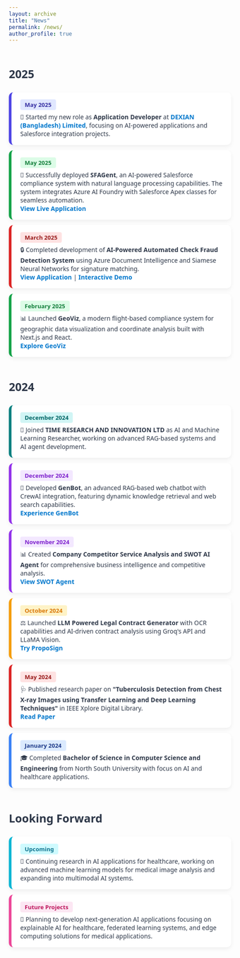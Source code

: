 ```yaml
---
layout: archive
title: "News"
permalink: /news/
author_profile: true
---
```


<style>
  .news-wrapper {
    font-family: 'Segoe UI', sans-serif;
  }

  .year-header {
    font-size: 1.8em;
    font-weight: bold;
    margin-top: 2em;
    margin-bottom: 1em;
  }

  .news-card {
    background: #ffffff;
    border-radius: 10px;
    padding: 16px 20px;
    margin: 12px 0;
    box-shadow: 0 4px 10px rgba(0,0,0,0.06);
    transition: transform 0.2s ease;
    border-left: 6px solid;
  }

  .news-card:hover {
    transform: scale(1.015);
  }
  
  .news-date {
    font-weight: 600;
    padding: 3px 10px;
    border-radius: 4px;
    font-size: 13px;
    display: inline-block;
    margin-bottom: 6px;
  }

  .news-link {
    color: #0077cc;
    font-weight: 600;
    text-decoration: none;
  }

  .news-link:hover {
    text-decoration: underline;
  }
</style>

<div class="news-wrapper">

<div class="year-header" style="color: #2d3748;">2025</div>

<div class="news-card" style="border-left-color: #4f46e5;">
  <div class="news-date" style="background: #e0e7ff; color: #3730a3;">May 2025</div>
  <div style="color: #2d3748;">
    🎉 Started my new role as <strong>Application Developer</strong> at <a href="https://www.linkedin.com/company/dexiansolutions/" class="news-link" target="_blank">DEXIAN (Bangladesh) Limited</a>, focusing on AI-powered applications and Salesforce integration projects.
  </div>
</div>

<div class="news-card" style="border-left-color: #16a34a;">
  <div class="news-date" style="background: #dcfce7; color: #15803d;">May 2025</div>
  <div style="color: #2d3748;">
    🚀 Successfully deployed <strong>SFAGent</strong>, an AI-powered Salesforce compliance system with natural language processing capabilities. The system integrates Azure AI Foundry with Salesforce Apex classes for seamless automation.
    <br><a href="https://salesforcebotbm.azurewebsites.net/" class="news-link" target="_blank">View Live Application</a>
  </div>
</div>

<div class="news-card" style="border-left-color: #dc2626;">
  <div class="news-date" style="background: #fee2e2; color: #991b1b;">March 2025</div>
  <div style="color: #2d3748;">
    🔒 Completed development of <strong>AI-Powered Automated Check Fraud Detection System</strong> using Azure Document Intelligence and Siamese Neural Networks for signature matching.
    <br><a href="https://nfcu-safeguard.azurewebsites.net/login" class="news-link" target="_blank">View Application</a> | <a href="https://bytemethodai.navattic.com/4n1302c9?g=cmev4cpgq000004ld64as0s91&s=0" class="news-link" target="_blank">Interactive Demo</a>
  </div>
</div>

<div class="news-card" style="border-left-color: #16a34a;">
  <div class="news-date" style="background: #dcfce7; color: #15803d;">February 2025</div>
  <div style="color: #2d3748;">
    📊 Launched <strong>GeoViz</strong>, a modern flight-based compliance system for geographic data visualization and coordinate analysis built with Next.js and React.
    <br><a href="https://geoviz-test.azurewebsites.net/" class="news-link" target="_blank">Explore GeoViz</a>
  </div>
</div>

<div class="year-header" style="color: #2d3748;">2024</div>

<div class="news-card" style="border-left-color: #008080;">
  <div class="news-date" style="background: #d1f5f5; color: #006666;">December 2024</div>
  <div style="color: #2d3748;">
    🤖 Joined <strong>TIME RESEARCH AND INNOVATION LTD</strong> as AI and Machine Learning Researcher, working on advanced RAG-based systems and AI agent development.
  </div>
</div>

<div class="news-card" style="border-left-color: #9333ea;">
  <div class="news-date" style="background: #f3e8ff; color: #7e22ce;">December 2024</div>
  <div style="color: #2d3748;">
    🧠 Developed <strong>GenBot</strong>, an advanced RAG-based web chatbot with CrewAI integration, featuring dynamic knowledge retrieval and web search capabilities.
    <br><a href="https://genzmarketing.xyz/" class="news-link" target="_blank">Experience GenBot</a>
  </div>
</div>

<div class="news-card" style="border-left-color: #9333ea;">
  <div class="news-date" style="background: #f3e8ff; color: #7e22ce;">November 2024</div>
  <div style="color: #2d3748;">
    📊 Created <strong>Company Competitor Service Analysis and SWOT AI Agent</strong> for comprehensive business intelligence and competitive analysis.
    <br><a href="https://app.readytensor.ai/publications/ai-powered-company-competitor-swot-analysis-saas-agent-UJf5ZsgXYWwp" class="news-link" target="_blank">View SWOT Agent</a>
  </div>
</div>

<div class="news-card" style="border-left-color: #f59e0b;">
  <div class="news-date" style="background: #fef3c7; color: #d97706;">October 2024</div>
  <div style="color: #2d3748;">
    ⚖️ Launched <strong>LLM Powered Legal Contract Generator</strong> with OCR capabilities and AI-driven contract analysis using Groq's API and LLaMA Vision.
    <br><a href="http://proposign.com/" class="news-link" target="_blank">Try PropoSign</a>
  </div>
</div>

<div class="news-card" style="border-left-color: #dc2626;">
  <div class="news-date" style="background: #fee2e2; color: #991b1b;">May 2024</div>
  <div style="color: #2d3748;">
    🩺 Published research paper on <strong>"Tuberculosis Detection from Chest X-ray Images using Transfer Learning and Deep Learning Techniques"</strong> in IEEE Xplore Digital Library.
    <br><a href="https://ieeexplore.ieee.org/abstract/document/10374778" class="news-link" target="_blank">Read Paper</a>
  </div>
</div>

<div class="news-card" style="border-left-color: #3b82f6;">
  <div class="news-date" style="background: #dbeafe; color: #1e3a8a;">January 2024</div>
  <div style="color: #2d3748;">
    🎓 Completed <strong>Bachelor of Science in Computer Science and Engineering</strong> from North South University with focus on AI and healthcare applications.
  </div>
</div>

<div class="year-header" style="color: #2d3748;">Looking Forward</div>

<div class="news-card" style="border-left-color: #06b6d4;">
  <div class="news-date" style="background: #cffafe; color: #0e7490;">Upcoming</div>
  <div style="color: #2d3748;">
    🔬 Continuing research in AI applications for healthcare, working on advanced machine learning models for medical image analysis and expanding into multimodal AI systems.
  </div>
</div>

<div class="news-card" style="border-left-color: #ec4899;">
  <div class="news-date" style="background: #fce7f3; color: #be185d;">Future Projects</div>
  <div style="color: #2d3748;">
    🚀 Planning to develop next-generation AI applications focusing on explainable AI for healthcare, federated learning systems, and edge computing solutions for medical applications.
  </div>
</div>

</div>